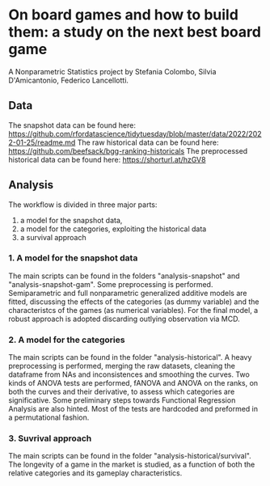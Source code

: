 # On board games and how to build them: a study on the next best board game
A Nonparametric Statistics project by Stefania Colombo, Silvia D'Amicantonio, Federico Lancellotti.

## Data
The snapshot data can be found here: https://github.com/rfordatascience/tidytuesday/blob/master/data/2022/2022-01-25/readme.md
The raw historical data can be found here: https://github.com/beefsack/bgg-ranking-historicals
The preprocessed historical data can be found here: https://shorturl.at/hzGV8

## Analysis
The workflow is divided in three major parts: 
1. a model for the snapshot data, 
2. a model for the categories, exploiting the historical data
3. a survival approach

### 1. A model for the snapshot data
The main scripts can be found in the folders "analysis-snapshot" and "analysis-snapshot-gam".
Some preprocessing is performed.
Semiparametric and full nonparametric generalized additive models are fitted, discussing the effects of the categories (as dummy variable) and the characteristcs of the games (as numerical variables). For the final model, a robust approach is adopted discarding outlying observation via MCD.

### 2. A model for the categories
The main scripts can be found in the folder "analysis-historical".
A heavy preprocessing is performed, merging the raw datasets, cleaning the dataframe from NAs and inconsistences and smoothing the curves.
Two kinds of ANOVA tests are performed, fANOVA and ANOVA on the ranks, on both the curves and their derivative, to assess which categories are significative.
Some preliminary steps towards Functional Regression Analysis are also hinted.
Most of the tests are hardcoded and preformed in a permutational fashion.

### 3. Suvrival approach
The main scripts can be found in the folder "analysis-historical/survival".
The longevity of a game in the market is studied, as a function of both the relative categories and its gameplay characteristics.